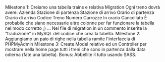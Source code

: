 Milestone 1:
Creiamo una tabella trains e relativa Migration
Ogni treno dovrà avere:
Azienda
Stazione di partenza
Stazione di arrivo
Orario di partenza
Orario di arrivo
Codice Treno
Numero Carrozze
In orario
Cancellato
È probabile che siano necessarie altre colonne per far funzionare la tabella nel modo corretto ;) ...
Nel file di migration in un commento inserite la "traduzione" in MySQL del codice che crea la tabella.
Milestone 2:
Aggiungiamo un paio di righe nella tabella ramite l'interfaccia di PHPMyAdmin
Milestone 3:
Create Model relativo ed un Controller per mostrare nella home page tutti i treni che sono in partenza dalla data odierna (fate una tabella).
Bonus:
Abbellite il tutto usando SASS.
